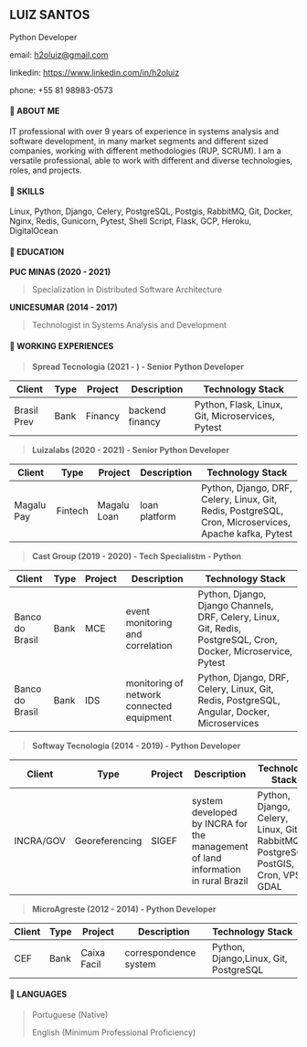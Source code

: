 ## LUIZ SANTOS
Python Developer
 
email: h2oluiz@gmail.com 

linkedin: https://www.linkedin.com/in/h2oluiz

phone: +55 81 98983-0573

#### 🚀 ABOUT ME
IT professional with over 9 years of experience in systems analysis and software development, in many market segments and different sized companies, working with different methodologies (RUP, SCRUM). I am a versatile professional, able to work with different and diverse technologies, roles, and projects.

#### 🚀 SKILLS

Linux, Python, Django, Celery, PostgreSQL, Postgis, RabbitMQ, Git, Docker, Nginx, Redis, Gunicorn, Pytest, Shell Script, Flask, GCP, Heroku, DigitalOcean   


#### 🚀 EDUCATION

**PUC MINAS (2020 - 2021)**
> Specialization in Distributed Software Architecture

**UNICESUMAR (2014 - 2017)**
> Technologist in Systems Analysis and Development 

#### 🚀 WORKING EXPERIENCES

>**Spread Tecnologia (2021 - ) - Senior Python Developer**
>
|Client    |Type    |Project           |Description         |Technology Stack |
|----------|--------|------------------|--------------------|-----------------|
|Brasil Prev|Bank |Financy       |backend financy       |Python, Flask, Linux, Git, Microservices, Pytest|

>**Luizalabs (2020 - 2021) - Senior Python Developer**
>
|Client    |Type    |Project           |Description         |Technology Stack |
|----------|--------|------------------|--------------------|-----------------|
|Magalu Pay|Fintech |Magalu Loan       |loan platform       |Python, Django, DRF, Celery, Linux, Git, Redis, PostgreSQL, Cron, Microservices, Apache kafka, Pytest|

>**Cast Group (2019 - 2020) - Tech Specialistm - Python**
>
|Client    |Type    |Project           |Description         |Technology Stack |
|----------|--------|------------------|--------------------|-----------------|
|Banco do Brasil |Bank |MCE       |event monitoring and correlation      |Python, Django, Django Channels, DRF, Celery, Linux, Git, Redis, PostgreSQL, Cron, Docker, Microservice, Pytest|
|Banco do Brasil |Bank |IDS       |monitoring of network connected equipment      |Python, Django, DRF, Celery, Linux, Git, Redis, PostgreSQL, Angular, Docker, Microservices|



>**Softway Tecnologia (2014 - 2019) - Python Developer**
>
|Client    |Type    |Project           |Description         |Technology Stack |
|----------|--------|------------------|--------------------|-----------------|
|INCRA/GOV |Georeferencing |SIGEF      |system developed by INCRA for the management of land information in rural Brazil      |Python, Django, Celery, Linux, Git, RabbitMQ, PostgreSQL, PostGIS,  Cron, VPS, GDAL |


>**MicroAgreste (2012 - 2014) - Python Developer**
>
|Client    |Type    |Project           |Description         |Technology Stack |
|----------|--------|------------------|--------------------|-----------------|
|CEF       |Bank    | Caixa Facil      |correspondence system|Python, Django,Linux, Git, PostgreSQL|


#### 🚀 LANGUAGES

> Portuguese (Native)
> 
> English (Minimum Professional Proficiency)
